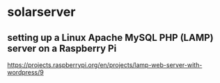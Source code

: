 # solarserver

## setting up a Linux Apache MySQL PHP (LAMP) server on a Raspberry Pi
https://projects.raspberrypi.org/en/projects/lamp-web-server-with-wordpress/9
